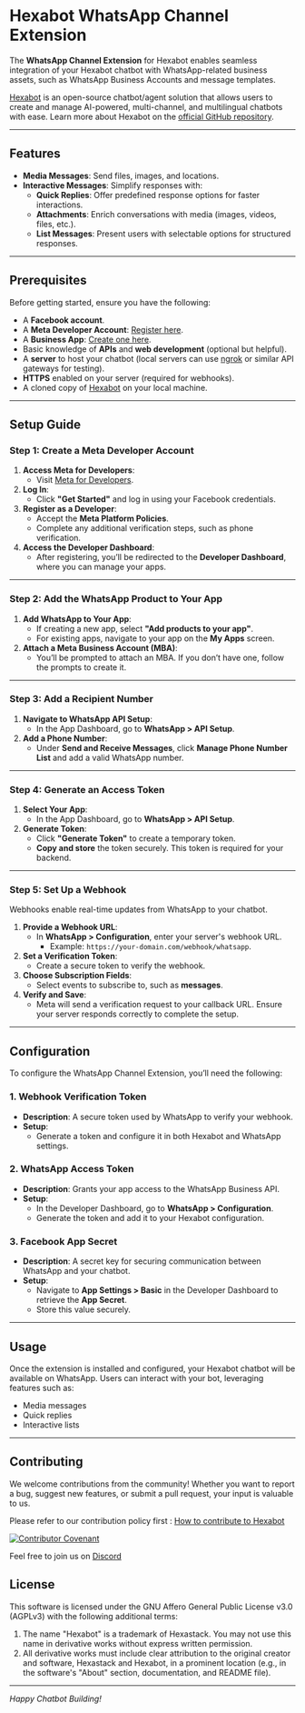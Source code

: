 # Hexabot WhatsApp Channel Extension

The **WhatsApp Channel Extension** for Hexabot enables seamless integration of your Hexabot chatbot with WhatsApp-related business assets, such as WhatsApp Business Accounts and message templates.

[Hexabot](https://hexabot.ai/) is an open-source chatbot/agent solution that allows users to create and manage AI-powered, multi-channel, and multilingual chatbots with ease. Learn more about Hexabot on the [official GitHub repository](https://github.com/Hexastack/Hexabot).

---

## Features

- **Media Messages**: Send files, images, and locations.
- **Interactive Messages**: Simplify responses with:
  - **Quick Replies**: Offer predefined response options for faster interactions.
  - **Attachments**: Enrich conversations with media (images, videos, files, etc.).
  - **List Messages**: Present users with selectable options for structured responses.

---

## Prerequisites

Before getting started, ensure you have the following:

- A **Facebook account**.
- A **Meta Developer Account**: [Register here](https://developers.facebook.com/docs/development/register).
- A **Business App**: [Create one here](https://developers.facebook.com/docs/development/create-an-app).
- Basic knowledge of **APIs** and **web development** (optional but helpful).
- A **server** to host your chatbot (local servers can use [ngrok](https://ngrok.com/) or similar API gateways for testing).
- **HTTPS** enabled on your server (required for webhooks).
- A cloned copy of [Hexabot](https://github.com/hexastack/hexabot) on your local machine.

---

## Setup Guide

### Step 1: Create a Meta Developer Account

1. **Access Meta for Developers**:
   - Visit [Meta for Developers](https://developers.facebook.com/).
2. **Log In**:
   - Click **"Get Started"** and log in using your Facebook credentials.
3. **Register as a Developer**:
   - Accept the **Meta Platform Policies**.
   - Complete any additional verification steps, such as phone verification.
4. **Access the Developer Dashboard**:
   - After registering, you’ll be redirected to the **Developer Dashboard**, where you can manage your apps.

---

### Step 2: Add the WhatsApp Product to Your App

1. **Add WhatsApp to Your App**:
   - If creating a new app, select **"Add products to your app"**.
   - For existing apps, navigate to your app on the **My Apps** screen.
2. **Attach a Meta Business Account (MBA)**:
   - You’ll be prompted to attach an MBA. If you don’t have one, follow the prompts to create it.

---

### Step 3: Add a Recipient Number

1. **Navigate to WhatsApp API Setup**:
   - In the App Dashboard, go to **WhatsApp > API Setup**.
2. **Add a Phone Number**:
   - Under **Send and Receive Messages**, click **Manage Phone Number List** and add a valid WhatsApp number.

---

### Step 4: Generate an Access Token

1. **Select Your App**:
   - In the App Dashboard, go to **WhatsApp > API Setup**.
2. **Generate Token**:
   - Click **"Generate Token"** to create a temporary token.
   - **Copy and store** the token securely. This token is required for your backend.

---

### Step 5: Set Up a Webhook

Webhooks enable real-time updates from WhatsApp to your chatbot.

1. **Provide a Webhook URL**:
   - In **WhatsApp > Configuration**, enter your server's webhook URL.
     - Example: `https://your-domain.com/webhook/whatsapp`.
2. **Set a Verification Token**:
   - Create a secure token to verify the webhook.
3. **Choose Subscription Fields**:
   - Select events to subscribe to, such as **messages**.
4. **Verify and Save**:
   - Meta will send a verification request to your callback URL. Ensure your server responds correctly to complete the setup.

---

## Configuration

To configure the WhatsApp Channel Extension, you’ll need the following:

### 1. Webhook Verification Token
- **Description**: A secure token used by WhatsApp to verify your webhook.
- **Setup**:
  - Generate a token and configure it in both Hexabot and WhatsApp settings.

### 2. WhatsApp Access Token
- **Description**: Grants your app access to the WhatsApp Business API.
- **Setup**:
  - In the Developer Dashboard, go to **WhatsApp > Configuration**.
  - Generate the token and add it to your Hexabot configuration.

### 3. Facebook App Secret
- **Description**: A secret key for securing communication between WhatsApp and your chatbot.
- **Setup**:
  - Navigate to **App Settings > Basic** in the Developer Dashboard to retrieve the **App Secret**.
  - Store this value securely.

---

## Usage

Once the extension is installed and configured, your Hexabot chatbot will be available on WhatsApp. Users can interact with your bot, leveraging features such as:

- Media messages
- Quick replies
- Interactive lists

---

## Contributing

We welcome contributions from the community! Whether you want to report a bug, suggest new features, or submit a pull request, your input is valuable to us.

Please refer to our contribution policy first : [How to contribute to Hexabot](https://github.com/Hexastack/Hexabot/blob/main/CONTRIBUTING.md)

[![Contributor Covenant](https://img.shields.io/badge/Contributor%20Covenant-2.1-4baaaa.svg)](https://github.com/Hexastack/Hexabot/blob/main/CODE_OF_CONDUCT.md)

Feel free to join us on [Discord](https://discord.gg/rNb9t2MFkG)

## License

This software is licensed under the GNU Affero General Public License v3.0 (AGPLv3) with the following additional terms:

1. The name "Hexabot" is a trademark of Hexastack. You may not use this name in derivative works without express written permission.
2. All derivative works must include clear attribution to the original creator and software, Hexastack and Hexabot, in a prominent location (e.g., in the software's "About" section, documentation, and README file).

---

*Happy Chatbot Building!*

